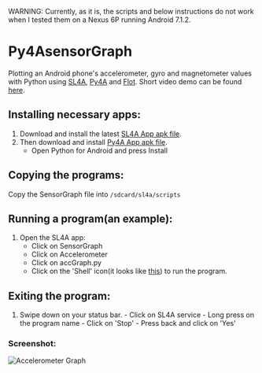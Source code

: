 WARNING: Currently, as it is, the scripts and below instructions do not work when I tested them on a Nexus 6P running Android 7.1.2. 

Py4AsensorGraph
===============

Plotting an Android phone's accelerometer, gyro and magnetometer values with Python using [SL4A](https://code.google.com/p/android-scripting/), [Py4A](https://code.google.com/p/python-for-android/) and [Flot](http://www.flotcharts.org/). Short video demo can be found [here](https://www.youtube.com/watch?v=79S9gTuYy9M).

## Installing necessary apps:

1. Download and install the latest [SL4A App apk file](https://github.com/kuri65536/sl4a/releases).
2. Then download and install [Py4A App apk file](https://github.com/kuri65536/python-for-android/releases/download/r26/PythonForAndroid-debug-r26.apk).
    -  Open Python for Android and press Install
    
## Copying the programs: 

Copy the SensorGraph file into `/sdcard/sl4a/scripts`

## Running a program(an example):

1. Open the SL4A app:
    - Click on SensorGraph
    - Click on Accelerometer
    - Click on accGraph.py
    - Click on the 'Shell' icon(it looks like [this](http://screenshots.en.sftcdn.net/blog/en/2008/08/screen-capture-2.png)) to run the program.

## Exiting the program:

  1. Swipe down on your status bar.
    - Click on SL4A service
    - Long press on the program name
    - Click on 'Stop'
    - Press back and click on 'Yes'

### Screenshot:

![Accelerometer Graph](http://i.imgur.com/IIxFEXh.jpg?1)
